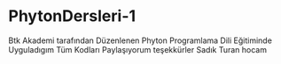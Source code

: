# PhytonDersleri-1
Btk Akademi tarafından Düzenlenen Phyton Programlama Dili Eğitiminde Uyguladıgım Tüm Kodları Paylaşıyorum
teşekkürler Sadık Turan hocam 
